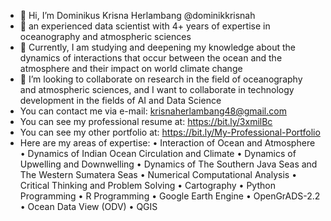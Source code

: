 - 👋 Hi, I’m Dominikus Krisna Herlambang @dominikkrisnah
- 👀 an experienced data scientist with 4+ years of expertise in oceanography and atmospheric sciences
- 🌱 Currently, I am studying and deepening my knowledge about the dynamics of interactions that occur between the ocean and the atmosphere and their impact on world climate change
- 💞️ I’m looking to collaborate on research in the field of oceanography and atmospheric sciences, and I want to collaborate in technology development in the fields of AI and Data Science
- You can contact me via e-mail: krisnaherlambang48@gmail.com
- You can see my professional resume at: https://bit.ly/3xmilBc
- You can see my other portfolio at: https://bit.ly/My-Professional-Portfolio
- Here are my areas of expertise:
  • Interaction of Ocean and Atmosphere
  • Dynamics of Indian Ocean Circulation and Climate
  • Dynamics of Upwelling and Downwelling
  • Dynamics of The Southern Java Seas and The Western Sumatera Seas
  • Numerical Computational Analysis
  • Critical Thinking and Problem Solving
  • Cartography
  • Python Programming
  • R Programming
  • Google Earth Engine
  • OpenGrADS-2.2
  • Ocean Data View (ODV)
  • QGIS
